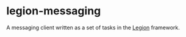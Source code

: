 # legion-messaging

A messaging client written as a set of tasks in the [Legion](https://legion.stanford.edu/) framework.
